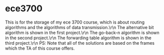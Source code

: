 # ece3700
This is for the storage of my ece 3700 course, which is about routing algorithms and the algorithms of data transmission.\r\n
The alternative bit algorithm is shown in the first project.\r\n
The go-back-n algorithm is shown in the second project.\r\n
The forwarding table algorithm is shown in the third project.\r\n
PS: Note that all of the solutions are based on the frames which the TA of this course offers.
